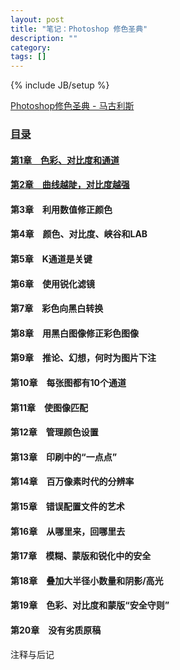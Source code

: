 ```yaml
---
layout: post
title: "笔记：Photoshop 修色圣典"
description: ""
category: 
tags: []
---
```

{% include JB/setup %}

[Photoshop修色圣典 - 马古利斯](http://book.douban.com/subject/3998734/)

### [目录](http://nbviewer.ipython.org/github/ningchi/book_notes/tree/master/Photoshop%E4%BF%AE%E8%89%B2%E5%9C%A3%E5%85%B8/)

#### [第1章　色彩、对比度和通道](http://nbviewer.ipython.org/github/ningchi/book_notes/blob/master/Photoshop%E4%BF%AE%E8%89%B2%E5%9C%A3%E5%85%B8/Chapter_01/note.ipynb)

#### [第2章　曲线越陡，对比度越强](http://nbviewer.ipython.org/github/ningchi/book_notes/blob/master/Photoshop修色圣典/Chapter_02/note.ipynb)
#### 第3章　利用数值修正颜色
#### 第4章　颜色、对比度、峡谷和LAB
#### 第5章　K通道是关键
#### 第6章　使用锐化滤镜
#### 第7章　彩色向黑白转换
#### 第8章　用黑白图像修正彩色图像
#### 第9章　推论、幻想，何时为图片下注
#### 第10章　每张图都有10个通道
#### 第11章　使图像匹配
#### 第12章　管理颜色设置
#### 第13章　印刷中的“一点点”
#### 第14章　百万像素时代的分辨率
#### 第15章　错误配置文件的艺术
#### 第16章　从哪里来，回哪里去
#### 第17章　模糊、蒙版和锐化中的安全
#### 第18章　叠加大半径小数量和阴影/高光
#### 第19章　色彩、对比度和蒙版“安全守则”
#### 第20章　没有劣质原稿

注释与后记
